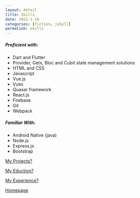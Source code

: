 ```yaml
---
layout: detail
title: Skills
date: 2022-1-10
categories: [fiction, jekyll]
permalink: skills
---
```


##### Proficient with:

- Dart and Flutter
- Provider, Getx, Bloc and Cubit state management solutions
- HTML and CSS
- Javascript
- Vue.js
- Vuex
- Quasar framework
- React.js
- Firebase
- Git
- Webpack

##### Familiar With:

- Android Native (java)
- Node.js
- Express.js
- Bootstrap

[My Projects?](../projects)

[My Eduction?](../education)

[My Experience?](../experience)

[Homepage](../../)

